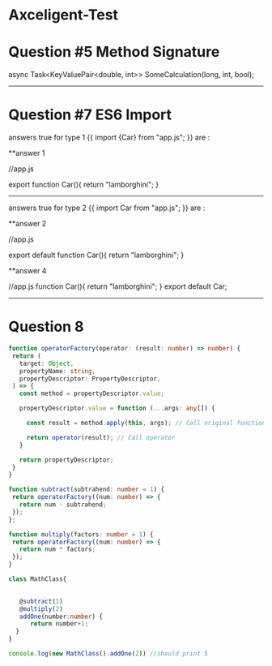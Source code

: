 # Axceligent-Test

# Question #5 Method Signature 

async Task<KeyValuePair<double, int>> SomeCalculation(long, int, bool);

-----------------------------------------------------------------------------
# Question #7 ES6 Import

answers true for type 1 {{ import {Car} from "app.js"; }} are :

**answer 1

//app.js

export function Car(){
    return "lamborghini";
}

------------------------------------------------------------------
answers true for type 2 {{ import Car from "app.js"; }} are :

**answer 2

//app.js

export default function Car(){
    return "lamborghini";
}

**answer 4

//app.js
function Car(){
    return "lamborghini";
}
export default Car;

----------------------------------------------------
# Question 8 
 ``` typescript
 function operatorFactory(operator: (result: number) => number) {
  return (
    target: Object,
    propertyName: string,
    propertyDescriptor: PropertyDescriptor,
  ) => {
    const method = propertyDescriptor.value;

    propertyDescriptor.value = function (...args: any[]) {

      const result = method.apply(this, args); // Call original function

      return operator(result); // Call operator
    }

    return propertyDescriptor;
  } 
}

 function subtract(subtrahend: number = 1) {
  return operatorFactory((num: number) => {
    return num - subtrahend;
  });
};

 function multiply(factors: number = 1) {
  return operatorFactory((num: number) => {
    return num * factors;
  });
}

class MathClass{

  
    @subtract(1)
    @multiply(2)
    addOne(number:number) {
       return number+1;
   }
}
 
console.log(new MathClass().addOne(2)) //should print 5
```
